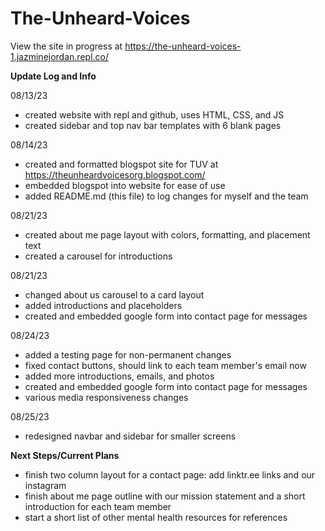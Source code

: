 # The-Unheard-Voices

View the site in progress at https://the-unheard-voices-1.jazminejordan.repl.co/

<b>Update Log and Info</b>

08/13/23
   - created website with repl and github, uses HTML, CSS, and JS
   - created sidebar and top nav bar templates with 6 blank pages

08/14/23
   - created and formatted blogspot site for TUV at https://theunheardvoicesorg.blogspot.com/
   - embedded blogspot into website for ease of use
   - added README.md (this file) to log changes for myself and the team

08/21/23
   - created about me page layout with colors, formatting, and placement text
   - created a carousel for introductions

08/21/23
   - changed about us carousel to a card layout
   - added introductions and placeholders
   - created and embedded google form into contact page for messages

08/24/23
   - added a testing page for non-permanent changes
   - fixed contact buttons, should link to each team member's email now
   - added more introductions, emails, and photos
   - created and embedded google form into contact page for messages
   - various media responsiveness changes

08/25/23
   - redesigned navbar and sidebar for smaller screens

<b>Next Steps/Current Plans</b>
   - finish two column layout for a contact page: add linktr.ee links and our instagram
   - finish about me page outline with our mission statement and a short introduction for each team member
   - start a short list of other mental health resources for references

